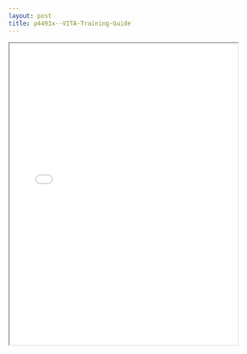 ```yaml
---
layout: post
title: p4491x--VITA-Training-Guide
---
```


<div class="pdf-container">
<iframe src="/ea/_pdf-2-md/p4491x--VITA-Training-Guide.pdf" height="600" width="90%" allowFullScreen="true"></iframe>
</div>

